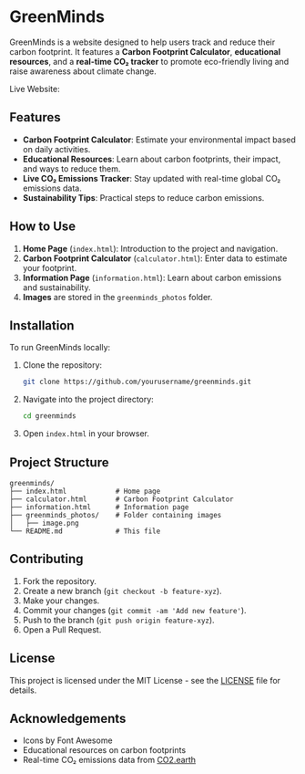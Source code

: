 # GreenMinds

GreenMinds is a website designed to help users track and reduce their carbon footprint. It features a **Carbon Footprint Calculator**, **educational resources**, and a **real-time CO₂ tracker** to promote eco-friendly living and raise awareness about climate change.

Live Website: 

## Features

- **Carbon Footprint Calculator**: Estimate your environmental impact based on daily activities.
- **Educational Resources**: Learn about carbon footprints, their impact, and ways to reduce them.
- **Live CO₂ Emissions Tracker**: Stay updated with real-time global CO₂ emissions data.
- **Sustainability Tips**: Practical steps to reduce carbon emissions.

## How to Use

1. **Home Page** (`index.html`): Introduction to the project and navigation.
2. **Carbon Footprint Calculator** (`calculator.html`): Enter data to estimate your footprint.
3. **Information Page** (`information.html`): Learn about carbon emissions and sustainability.
4. **Images** are stored in the `greenminds_photos` folder.

## Installation

To run GreenMinds locally:

1. Clone the repository:
   ```bash
   git clone https://github.com/yourusername/greenminds.git
   ```
2. Navigate into the project directory:
   ```bash
   cd greenminds
   ```
3. Open `index.html` in your browser.

## Project Structure

```
greenminds/
├── index.html            # Home page
├── calculator.html       # Carbon Footprint Calculator
├── information.html      # Information page
├── greenminds_photos/    # Folder containing images
│   ├── image.png
└── README.md             # This file
```

## Contributing

1. Fork the repository.
2. Create a new branch (`git checkout -b feature-xyz`).
3. Make your changes.
4. Commit your changes (`git commit -am 'Add new feature'`).
5. Push to the branch (`git push origin feature-xyz`).
6. Open a Pull Request.

## License

This project is licensed under the MIT License - see the [LICENSE](LICENSE) file for details.

## Acknowledgements

- Icons by Font Awesome
- Educational resources on carbon footprints
- Real-time CO₂ emissions data from [CO2.earth](https://www.co2.earth)


